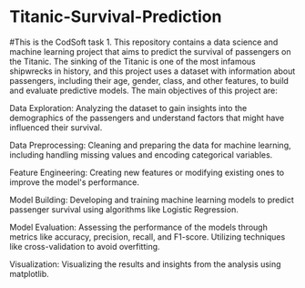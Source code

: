 # Titanic-Survival-Prediction
#This is the CodSoft task 1.
This repository contains a data science and machine learning project that aims to predict the survival of passengers on the Titanic. The sinking of the Titanic is one of the most infamous shipwrecks in history, and this project uses a dataset with information about passengers, including their age, gender, class, and other features, to build and evaluate predictive models. The main objectives of this project are:

Data Exploration: Analyzing the dataset to gain insights into the demographics of the passengers and understand factors that might have influenced their survival.

Data Preprocessing: Cleaning and preparing the data for machine learning, including handling missing values and encoding categorical variables.

Feature Engineering: Creating new features or modifying existing ones to improve the model's performance.

Model Building: Developing and training machine learning models to predict passenger survival using algorithms like Logistic Regression.

Model Evaluation: Assessing the performance of the models through metrics like accuracy, precision, recall, and F1-score. Utilizing techniques like cross-validation to avoid overfitting.

Visualization: Visualizing the results and insights from the analysis using matplotlib.
